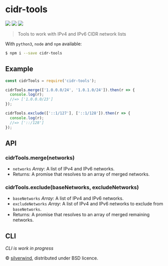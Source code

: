 # cidr-tools
[![](https://img.shields.io/npm/v/cidr-tools.svg?style=flat)](https://www.npmjs.org/package/cidr-tools)
[![](https://img.shields.io/npm/dm/cidr-tools.svg)](https://www.npmjs.org/package/cidr-tools)
[![](https://api.travis-ci.org/silverwind/cidr-tools.svg?style=flat)](https://travis-ci.org/silverwind/cidr-tools)
> Tools to work with IPv4 and IPv6 CIDR network lists

With `python3`, `node` and `npm` available:

```bash
$ npm i --save cidr-tools
```
## Example

```js
const cidrTools = require('cidr-tools');

cidrTools.merge(['1.0.0.0/24', '1.0.1.0/24']).then(r => {
  console.log(r);
  //=> ['1.0.0.0/23']
});

cidrTools.exclude(['::1/127'], ['::1/128']).then(r => {
  console.log(r);
  //=> ['::/128']
});
```

## API

### cidrTools.merge(networks)

- `networks` *Array*: A list of IPv4 and IPv6 networks.
- Returns: A promise that resolves to an array of merged networks.

### cidrTools.exclude(baseNetworks, excludeNetworks)

- `baseNetworks` *Array*: A list of IPv4 and IPv6 networks.
- `excludeNetworks` *Array*: A list of IPv4 and IPv6 networks to exclude from `baseNetworks`.
- Returns: A promise that resolves to an array of merged remaining networks.

## CLI

*CLI is work in progress*

© [silverwind](https://github.com/silverwind), distributed under BSD licence.
